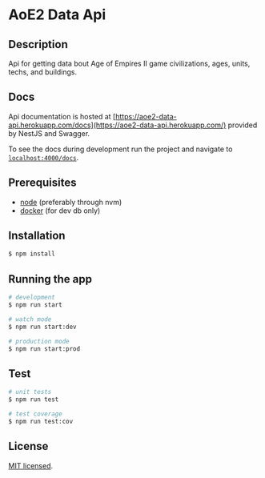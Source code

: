 # AoE2 Data Api

## Description

Api for getting data bout Age of Empires II game civilizations, ages, units, techs, and buildings.

## Docs

Api documentation is hosted at [https://aoe2-data-api.herokuapp.com/docs](https://aoe2-data-api.herokuapp.com/) provided by NestJS and Swagger.

To see the docs during development run the project and navigate to [`localhost:4000/docs`](http://localhost:4000/docs#/).

## Prerequisites

- [node](https://nodejs.org/en/) (preferably through nvm)
- [docker](https://www.docker.com/) (for dev db only)

## Installation

```bash
$ npm install
```

## Running the app

```bash
# development
$ npm run start

# watch mode
$ npm run start:dev

# production mode
$ npm run start:prod
```

## Test

```bash
# unit tests
$ npm run test

# test coverage
$ npm run test:cov
```

## License

[MIT licensed](LICENSE).
